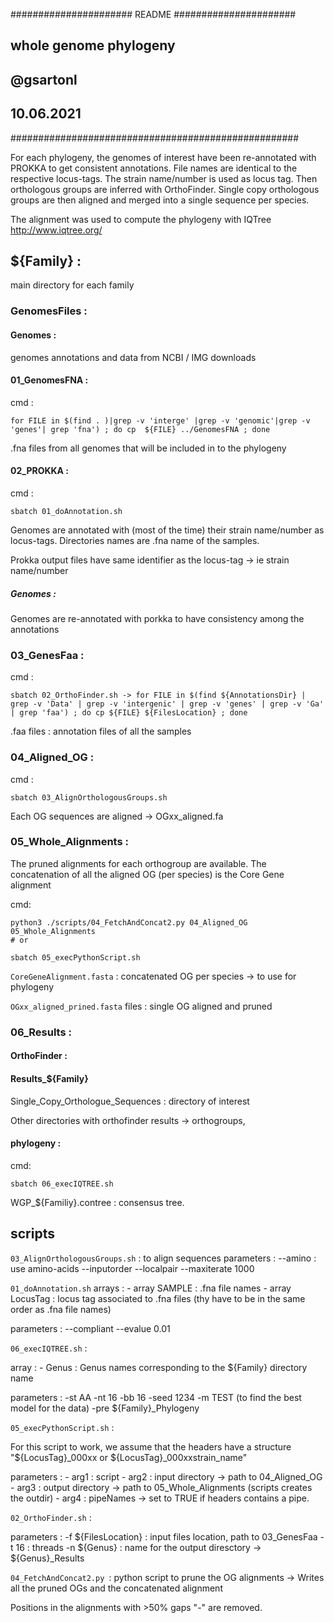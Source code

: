 ###################### README ######################
##              whole genome phylogeny            ##
##
## @gsartonl 									  ##
## 10.06.2021									  ##
####################################################



For each phylogeny, the genomes of interest have been re-annotated with PROKKA
to get consistent annotations.
File names are identical to the respective locus-tags.
The strain name/number is used as locus tag.
Then orthologous groups are inferred with OrthoFinder. Single copy orthologous
groups are then aligned and merged into a single sequence per species.

The alignment was used to compute the phylogeny with IQTree http://www.iqtree.org/


## ${Family} :

main directory for each family

### GenomesFiles :

#### Genomes :

 genomes annotations and data from NCBI / IMG downloads

#### 01_GenomesFNA :

 cmd :
  ```{bash}
  for FILE in $(find . )|grep -v 'interge' |grep -v 'genomic'|grep -v 'genes'| grep 'fna') ; do cp  ${FILE} ../GenomesFNA ; done 
  ```

 .fna files from all genomes that will be included in to the phylogeny

#### 02_PROKKA :
cmd : 
```{bash}
sbatch 01_doAnnotation.sh
```
Genomes are annotated with (most of the time) their strain name/number as locus-tags. Directories names are .fna name of the samples.

Prokka output files have same identifier as the locus-tag -> ie strain name/number

##### Genomes :

 Genomes are re-annotated with porkka to have consistency among the annotations
 
### 03_GenesFaa :
 cmd :
 ```{bash}
 sbatch 02_OrthoFinder.sh -> for FILE in $(find ${AnnotationsDir} | grep -v 'Data' | grep -v 'intergenic' | grep -v 'genes' | grep -v 'Ga' | grep 'faa') ; do cp ${FILE} ${FilesLocation} ; done
 ```
 .faa files : annotation files of all the samples

### 04_Aligned_OG :
cmd : 
``` {bash}
sbatch 03_AlignOrthologousGroups.sh
 ```
Each OG sequences are aligned -> OGxx_aligned.fa 

### 05_Whole_Alignments :
The pruned alignments for each orthogroup are available. The concatenation of all the aligned OG (per species) is the Core Gene alignment

 cmd:  
 ```{bash}
 python3 ./scripts/04_FetchAndConcat2.py 04_Aligned_OG 05_Whole_Alignments
 # or 
 
 sbatch 05_execPythonScript.sh 
  ```
 `CoreGeneAlignment.fasta` : concatenated OG per species -> to use for phylogeny

 `OGxx_aligned_prined.fasta` files : single OG aligned and pruned

### 06_Results :

#### OrthoFinder :
#### Results_${Family}

Single_Copy_Orthologue_Sequences : directory of interest

 Other directories with orthofinder results -> orthogroups,

####  phylogeny :
 cmd:  
 ```{bash}
 sbatch 06_execIQTREE.sh 
 ```
WGP_${Familiy}.contree : consensus tree.

## scripts

`03_AlignOrthologousGroups.sh` : to align sequences
	 parameters :
		--amino : use amino-acids
		--inputorder
		--localpair
		--maxiterate 1000
		
`01_doAnnotation.sh`
arrays :
	- array SAMPLE : .fna file names
	- array LocusTag : locus tag associated to .fna files (thy have to be in the same order as .fna file names)

 parameters :
		--compliant
		--evalue 0.01

`06_execIQTREE.sh` :

 array :
	- Genus : Genus names corresponding to the ${Family} directory name
	
 parameters :
		-st AA
		-nt 16
		-bb 16
		-seed 1234
		-m TEST (to find the best model for the data)
		-pre ${Family}_Phylogeny

`05_execPythonScript.sh` :
	
  For this script to work, we assume that the headers have a structure  "${LocusTag}_000xx or ${LocusTag}_000xxstrain_name"
	
parameters :
		- arg1 : script
		- arg2 : input directory -> path to 04_Aligned_OG
		- arg3 : output directory -> path to 05_Whole_Alignments (scripts creates the outdir)
		- arg4 : pipeNames -> set to TRUE if headers contains a pipe.

`02_OrthoFinder.sh` :
	
parameters :
		-f ${FilesLocation} : input files location, path to 03_GenesFaa
		-t 16 : threads
		-n ${Genus} : name for the output diresctory -> ${Genus}_Results

`04_FetchAndConcat2.py `:
python script to prune the OG alignments -> Writes all the pruned OGs and the concatenated alignment

Positions in the alignments with >50% gaps "-" are removed.

